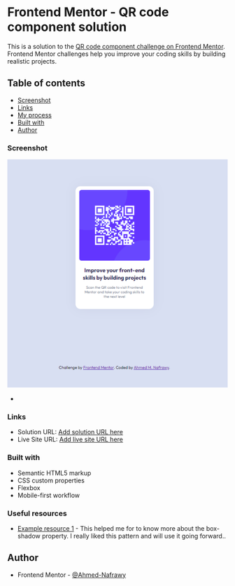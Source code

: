# Frontend Mentor - QR code component solution

This is a solution to the [QR code component challenge on Frontend Mentor](https://www.frontendmentor.io/challenges/qr-code-component-iux_sIO_H). Frontend Mentor challenges help you improve your coding skills by building realistic projects.

## Table of contents

- [Screenshot](#screenshot)
- [Links](#links)
- [My process](#my-process)
- [Built with](#built-with)
- [Author](#author)

### Screenshot

![](./images/Screenshot.png)

-

### Links

- Solution URL: [Add solution URL here](https://your-solution-url.com)
- Live Site URL: [Add live site URL here](https://your-live-site-url.com)

### Built with

- Semantic HTML5 markup
- CSS custom properties
- Flexbox
- Mobile-first workflow

### Useful resources

- [Example resource 1](https://developer.mozilla.org/en-US/docs/Web/CSS/box-shadow#formal_syntax) - This helped me for to know more about the box-shadow property. I really liked this pattern and will use it going forward..


## Author

- Frontend Mentor - [@Ahmed-Nafrawy](https://www.frontendmentor.io/profile/Ahmed-Nafrawy)
